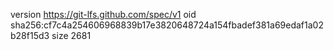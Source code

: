 version https://git-lfs.github.com/spec/v1
oid sha256:cf7c4a254606968839b17e3820648724a154fbadef381a69edaf1a02b28f15d3
size 2681
